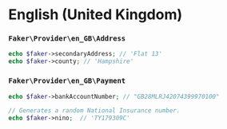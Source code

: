 # English (United Kingdom)

### `Faker\Provider\en_GB\Address`

```php
echo $faker->secondaryAddress; // 'Flat 13'
echo $faker->county; // 'Hampshire'
```

### `Faker\Provider\en_GB\Payment`

```php
echo $faker->bankAccountNumber; // "GB28MLRJ42074399970100"

// Generates a random National Insurance number.
echo $faker->nino;  // 'TY179309C'
```
